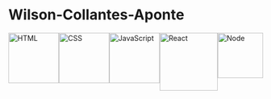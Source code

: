 # Wilson-Collantes-Aponte
<!-- ![HTML](https://as2.ftcdn.net/v2/jpg/05/26/84/51/1000_F_526845142_2HDezW65o5jJqyvfpOj4AGQCd8A9GXfu.jpg){width="300" height="200"} -->
<div style="display: flex; justify-content: space-between;">
<img src="https://www.w3.org/html/logo/downloads/HTML5_Badge_512.png" alt="HTML" width="100">
<img src="https://upload.wikimedia.org/wikipedia/commons/thumb/6/62/CSS3_logo.svg/2048px-CSS3_logo.svg.png" alt="CSS" width="100">
<img src="https://upload.wikimedia.org/wikipedia/commons/thumb/9/99/Unofficial_JavaScript_logo_2.svg/512px-Unofficial_JavaScript_logo_2.svg.png?20141107110902" alt="JavaScript" width="100">
<img src="https://upload.wikimedia.org/wikipedia/commons/thumb/a/a7/React-icon.svg/1150px-React-icon.svg.png" alt="React" width="115">
<img src="https://static-00.iconduck.com/assets.00/node-js-icon-227x256-913nazt0.png" alt="Node" width="90">
</div>
